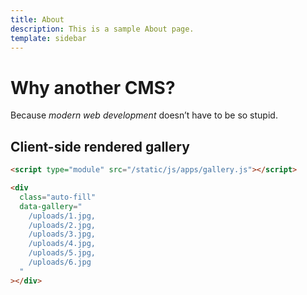 ```yaml
---
title: About
description: This is a sample About page.
template: sidebar
---
```


# Why another CMS?

Because *modern web development* doesn’t have to be so stupid.

## Client-side rendered gallery

```html
<script type="module" src="/static/js/apps/gallery.js"></script>

<div
  class="auto-fill"
  data-gallery="
    /uploads/1.jpg,
    /uploads/2.jpg,
    /uploads/3.jpg,
    /uploads/4.jpg,
    /uploads/5.jpg,
    /uploads/6.jpg
  "
></div>
```

<script type="module" src="/static/js/apps/gallery.js"></script>

<div class="auto-fill" data-gallery="/uploads/1.jpg, /uploads/2.jpg, /uploads/3.jpg, /uploads/4.jpg, /uploads/5.jpg, /uploads/6.jpg"></div>
